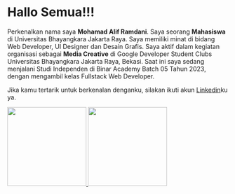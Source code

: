 # Hallo Semua!!!

Perkenalkan nama saya **Mohamad Alif Ramdani**.
Saya seorang **Mahasiswa** di Universitas Bhayangkara Jakarta Raya.
Saya memiliki minat di bidang Web Developer, UI Designer dan Desain Grafis.
Saya aktif dalam kegiatan organisasi sebagai **Media Creative** di Google Developer Student Clubs Universitas Bhayangkara Jakarta Raya, Bekasi.
Saat ini saya sedang menjalani Studi Independen di Binar Academy Batch 05 Tahun 2023, dengan mengambil kelas Fullstack Web Developer.

Jika kamu tertarik untuk berkenalan denganku, silakan ikuti akun [Linkedin](https://www.linkedin.com/in/mohamad-alif-ramdani-065857265/)ku ya.

<p align="left">
<a href="https://github.com/alipramdhani">
  <img height="180em" src="https://github-readme-stats-eight-theta.vercel.app/api?username=alipramdhani04&show_icons=true&theme=algolia&include_all_commits=true&count_private=true"/>
  <img height="180em" src="https://github-readme-stats-eight-theta.vercel.app/api/top-langs/?username=alipramdhani&layout=compact&langs_count=8&theme=algolia"/>
</a>
</p>
